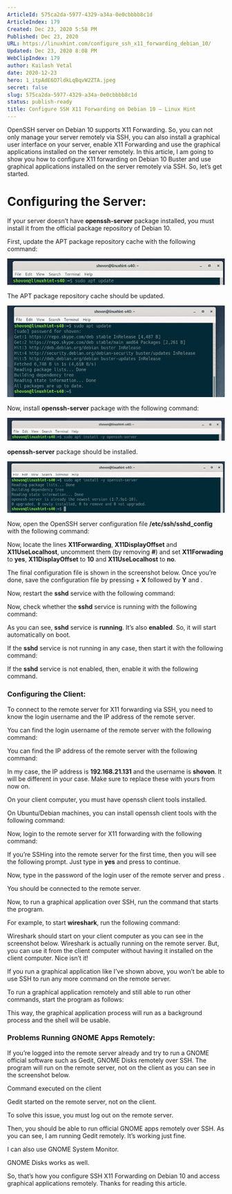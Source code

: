 ```yaml
---
ArticleId: 575ca2da-5977-4329-a34a-0e0cbbbb8c1d
ArticleIndex: 179
Created: Dec 23, 2020 5:58 PM
Published: Dec 23, 2020
URL: https://linuxhint.com/configure_ssh_x11_forwarding_debian_10/
Updated: Dec 23, 2020 8:08 PM
WebClipIndex: 179
author: Kailash Vetal
date: 2020-12-23
hero: 1_itpAdE6O7ldkLqBqvW2ZTA.jpeg
secret: false
slug: 575ca2da-5977-4329-a34a-0e0cbbbb8c1d
status: publish-ready
title: Configure SSH X11 Forwarding on Debian 10 – Linux Hint
---
```

OpenSSH server on Debian 10 supports X11 Forwarding. So, you can not only manage your server remotely via SSH, you can also install a graphical user interface on your server, enable X11 Forwarding and use the graphical applications installed on the server remotely. In this article, I am going to show you how to configure X11 forwarding on Debian 10 Buster and use graphical applications installed on the server remotely via SSH. So, let’s get started.

# Configuring the Server:

If your server doesn’t have **openssh-server** package installed, you must install it from the official package repository of Debian 10.

First, update the APT package repository cache with the following command:

![179%2029c979c4cef24e5aadfa8bf537115507/1-50.png](179%2029c979c4cef24e5aadfa8bf537115507/1-50.png)

The APT package repository cache should be updated.

![179%2029c979c4cef24e5aadfa8bf537115507/2-50.png](179%2029c979c4cef24e5aadfa8bf537115507/2-50.png)

Now, install **openssh-server** package with the following command:

![179%2029c979c4cef24e5aadfa8bf537115507/3-49.png](179%2029c979c4cef24e5aadfa8bf537115507/3-49.png)

**openssh-server** package should be installed.

![179%2029c979c4cef24e5aadfa8bf537115507/4-48.png](179%2029c979c4cef24e5aadfa8bf537115507/4-48.png)

Now, open the OpenSSH server configuration file **/etc/ssh/sshd_config** with the following command:

Now, locate the lines **X11Forwarding**, **X11DisplayOffset** and **X11UseLocalhost**, uncomment them (by removing **#**) and set **X11Forwading** to **yes**, **X11DisplayOffset** to **10** and **X11UseLocalhost** to **no**.

The final configuration file is shown in the screenshot below. Once you’re done, save the configuration file by pressing **<Ctrl>** + **X** followed by **Y** and **<Enter>**.

Now, restart the **sshd** service with the following command:

Now, check whether the **sshd** service is running with the following command:

As you can see, **sshd** service is **running**. It’s also **enabled**. So, it will start automatically on boot.

If the **sshd** service is not running in any case, then start it with the following command:

If the **sshd** service is not enabled, then, enable it with the following command.

### Configuring the Client:

To connect to the remote server for X11 forwarding via SSH, you need to know the login username and the IP address of the remote server.

You can find the login username of the remote server with the following command:

You can find the IP address of the remote server with the following command:

In my case, the IP address is **192.168.21.131** and the username is **shovon**. It will be different in your case. Make sure to replace these with yours from now on.

On your client computer, you must have openssh client tools installed.

On Ubuntu/Debian machines, you can install openssh client tools with the following command:

Now, login to the remote server for X11 forwarding with the following command:

If you’re SSHing into the remote server for the first time, then you will see the following prompt. Just type in **yes** and press **<Enter>** to continue.

Now, type in the password of the login user of the remote server and press **<Enter>**.

You should be connected to the remote server.

Now, to run a graphical application over SSH, run the command that starts the program.

For example, to start **wireshark**, run the following command:

Wireshark should start on your client computer as you can see in the screenshot below. Wireshark is actually running on the remote server. But, you can use it from the client computer without having it installed on the client computer. Nice isn’t it!

If you run a graphical application like I’ve shown above, you won’t be able to use SSH to run any more command on the remote server.

To run a graphical application remotely and still able to run other commands, start the program as follows:

This way, the graphical application process will run as a background process and the shell will be usable.

### Problems Running GNOME Apps Remotely:

If you’re logged into the remote server already and try to run a GNOME official software such as Gedit, GNOME Disks remotely over SSH. The program will run on the remote server, not on the client as you can see in the screenshot below.

Command executed on the client

Gedit started on the remote server, not on the client.

To solve this issue, you must log out on the remote server.

Then, you should be able to run official GNOME apps remotely over SSH. As you can see, I am running Gedit remotely. It’s working just fine.

I can also use GNOME System Monitor.

GNOME Disks works as well.

So, that’s how you configure SSH X11 Forwarding on Debian 10 and access graphical applications remotely. Thanks for reading this article.
